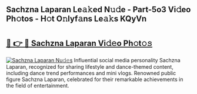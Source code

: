 ## Sachzna Laparan Le𝚊𝚔ed N𝚞𝚍e - Part-5o3 Vi𝚍eo Ph𝚘tos - H𝚘t O𝚗lyf𝚊ns Le𝚊𝚔s KQyVn

# <h2><a href="http://hf8ss8.feru.top/?c=Sachzna+Laparan">🔗 👉 🔴 Sachzna Laparan Vi𝚍𝚎o Ph𝚘t𝚘𝚜</a></h2>

[![Sachzna Laparan Nu𝚍𝚎s](https://i.imgur.com/0TWrTi3.gif)](http://hf8ss8.feru.top/?c=Sachzna+Laparan)
Influential social media personality Sachzna Laparan, recognized for sharing lifestyle and dance-themed content, including dance trend performances and mini vlogs. Renowned public figure Sachzna Laparan, celebrated for their remarkable achievements in the field of entertainment. 
